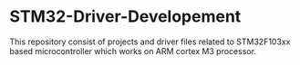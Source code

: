 # STM32-Driver-Developement
This repository consist of projects and driver files related to STM32F103xx based microcontroller which works on ARM cortex M3 processor.  
